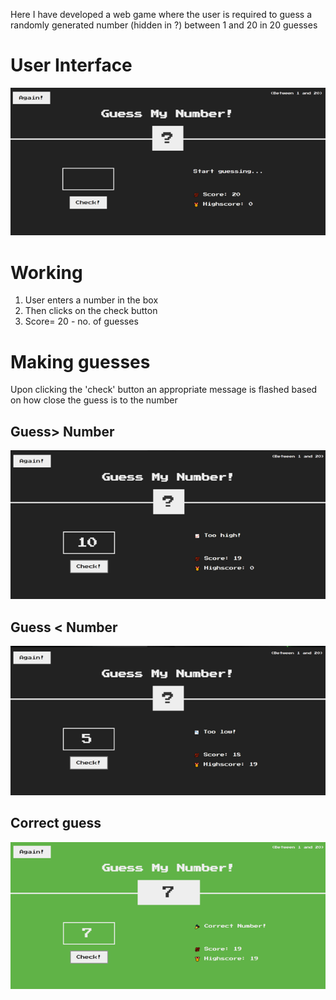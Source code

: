 Here I have developed a web game where the user is required to guess a randomly generated number (hidden in ?) between 1 and 20 in 20 guesses

# User Interface
![](https://github.com/singhdivyank/JavaScript-projects/blob/main/Project1/UI.png)

# Working
1. User enters a number in the box
2. Then clicks on the check button
3. Score= 20 - no. of guesses 

# Making guesses
Upon clicking the 'check' button an appropriate message is flashed based on how close the guess is to the number

## Guess> Number
![](https://github.com/singhdivyank/JavaScript-projects/blob/main/Project1/High.png)

## Guess < Number
![](https://github.com/singhdivyank/JavaScript-projects/blob/main/Project1/Low.png)

## Correct guess
![](https://github.com/singhdivyank/JavaScript-projects/blob/main/Project1/Guess.png)
